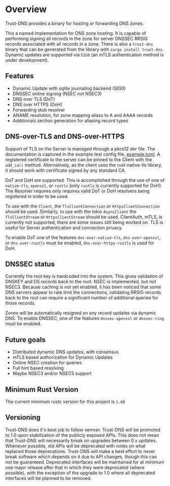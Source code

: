# Overview

Trust-DNS provides a binary for hosting or forwarding DNS zones.

This a named implementation for DNS zone hosting. It is capable of performing signing all records in the zone for server DNSSEC RRSIG records associated with all records in a zone. There is also a `trust-dns` binary that can be generated from the library with `cargo install trust-dns`. Dynamic updates are supported via `SIG0` (an mTLS authentication method is under development).

## Features

- Dynamic Update with sqlite journaling backend (SIG0)
- DNSSEC online signing (NSEC not NSEC3)
- DNS over TLS (DoT)
- DNS over HTTPS (DoH)
- Forwarding stub resolver
- ANAME resolution, for zone mapping aliass to A and AAAA records
- Additionals section generation for aliasing record types

## DNS-over-TLS and DNS-over-HTTPS

Support of TLS on the Server is managed through a pkcs12 der file. The documentation is captured in the example test config file, [example.toml](https://github.com/bluejekyll/trust-dns/blob/main/tests/test-data/named_test_configs/example.toml). A registered certificate to the server can be pinned to the Client with the `add_ca()` method. Alternatively, as the client uses the rust-native-tls library, it should work with certificate signed by any standard CA.

DoT and DoH are supported. This is accomplished through the use of one of `native-tls`, `openssl`, or `rustls` (only `rustls` is currently supported for DoH). The Resolver requires only requires valid DoT or DoH resolvers being registered in order to be used.

To use with the `Client`, the `TlsClientConnection` or `HttpsClientConnection` should be used. Similarly, to use with the tokio `AsyncClient` the `TlsClientStream` or `HttpsClientStream` should be used. ClientAuth, mTLS, is currently not supported, there are some issues still being worked on. TLS is useful for Server authentication and connection privacy.

To enable DoT one of the features `dns-over-native-tls`, `dns-over-openssl`, or `dns-over-rustls` must be enabled, `dns-over-https-rustls` is used for DoH.

## DNSSEC status

Currently the root key is hardcoded into the system. This gives validation of
 DNSKEY and DS records back to the root. NSEC is implemented, but not NSEC3.
 Because caching is not yet enabled, it has been noticed that some DNS servers
 appear to rate limit the connections, validating RRSIG records back to the root
 can require a significant number of additional queries for those records.

Zones will be automatically resigned on any record updates via dynamic DNS. To enable DNSSEC, one of the features `dnssec-openssl` or `dnssec-ring` must be enabled.

## Future goals

- Distributed dynamic DNS updates, with consensus
- mTLS based authorization for Dynamic Updates
- Online NSEC creation for queries
- Full hint based resolving
- Maybe NSEC3 and/or NSEC5 support

## Minimum Rust Version

The current minimum rustc version for this project is `1.60`

## Versioning

Trust-DNS does it's best job to follow semver. Trust-DNS will be promoted to 1.0 upon stabilization of the publicly exposed APIs. This does not mean that Trust-DNS will necessarily break on upgrades between 0.x updates. Whenever possible, old APIs will be deprecated with notes on what replaced those deprecations. Trust-DNS will make a best effort to never break software which depends on it due to API changes, though this can not be guaranteed. Deprecated interfaces will be maintained for at minimum one major release after that in which they were deprecated (where possible), with the exception of the upgrade to 1.0 where all deprecated interfaces will be planned to be removed.
